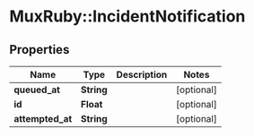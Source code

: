 # MuxRuby::IncidentNotification

## Properties
Name | Type | Description | Notes
------------ | ------------- | ------------- | -------------
**queued_at** | **String** |  | [optional] 
**id** | **Float** |  | [optional] 
**attempted_at** | **String** |  | [optional] 


